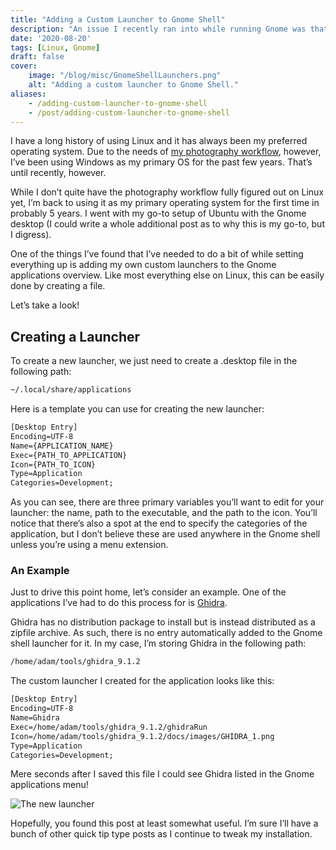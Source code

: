 ```yaml
---
title: "Adding a Custom Launcher to Gnome Shell"
description: "An issue I recently ran into while running Gnome was that I needed to add a custom launcher to the Gnome Shell. This is how you do it."
date: '2020-08-20'
tags: [Linux, Gnome]
draft: false
cover: 
    image: "/blog/misc/GnomeShellLaunchers.png"
    alt: "Adding a custom launcher to Gnome Shell."
aliases:
    - /adding-custom-launcher-to-gnome-shell
    - /post/adding-custom-launcher-to-gnome-shell
---
```


I have a long history of using Linux and it has always been my preferred operating system. Due to the needs of [my photography workflow](https://serialphotog.com), however, I’ve been using Windows as my primary OS for the past few years. That’s until recently, however.

While I don’t quite have the photography workflow fully figured out on Linux yet, I’m back to using it as my primary operating system for the first time in probably 5 years. I went with my go-to setup of Ubuntu with the Gnome desktop (I could write a whole additional post as to why this is my go-to, but I digress).

One of the things I’ve found that I’ve needed to do a bit of while setting everything up is adding my own custom launchers to the Gnome applications overview. Like most everything else on Linux, this can be easily done by creating a file.

Let’s take a look!

<!--more-->

## Creating a Launcher

To create a new launcher, we just need to create a .desktop file in the following path:

```sh
~/.local/share/applications
```

Here is a template you can use for creating the new launcher:

```txt
[Desktop Entry]
Encoding=UTF-8
Name={APPLICATION_NAME}
Exec={PATH_TO_APPLICATION}
Icon={PATH_TO_ICON}
Type=Application
Categories=Development;
```

As you can see, there are three primary variables you’ll want to edit for your launcher: the name, path to the executable, and the path to the icon. You’ll notice that there’s also a spot at the end to specify the categories of the application, but I don’t believe these are used anywhere in the Gnome shell unless you’re using a menu extension.

### An Example

Just to drive this point home, let’s consider an example. One of the applications I’ve had to do this process for is [Ghidra](https://ghidra-sre.org/).

Ghidra has no distribution package to install but is instead distributed as a zipfile archive. As such, there is no entry automatically added to the Gnome shell launcher for it. In my case, I’m storing Ghidra in the following path:

```sh
/home/adam/tools/ghidra_9.1.2
```

The custom launcher I created for the application looks like this:

```txt
[Desktop Entry]
Encoding=UTF-8
Name=Ghidra
Exec=/home/adam/tools/ghidra_9.1.2/ghidraRun
Icon=/home/adam/tools/ghidra_9.1.2/docs/images/GHIDRA_1.png
Type=Application
Categories=Development;
```

Mere seconds after I saved this file I could see Ghidra listed in the Gnome applications menu!

![The new launcher](/blog/misc/GnomeShellLaunchers.png#center)

Hopefully, you found this post at least somewhat useful. I’m sure I’ll have a bunch of other quick tip type posts as I continue to tweak my installation.